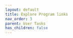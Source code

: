 ```yaml
---
layout: default
title: Explore Program links
nav_order: 3
parent: User Tasks
has_children: false
---
```

